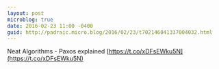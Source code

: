 ```yaml
---
layout: post
microblog: true
date: 2016-02-23 11:00 -0400
guid: http://padraic.micro.blog/2016/02/23/t702146041337004032.html
---
```

Neat Algorithms - Paxos explained [https://t.co/xDFsEWku5N](https://t.co/xDFsEWku5N)

